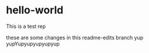 # hello-world
This is a test rep


these are some changes in this readme-edits branch
yup
yupYupyupyupyupyup
